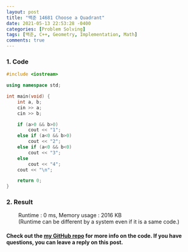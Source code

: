 ```yaml
---
layout: post
title: "백준 14681 Choose a Quadrant"
date: 2021-05-13 22:53:28 -0400
categories: [Problem Solving]
tags: [백준, C++, Geometry, Implementation, Math]
comments: true
---
```


### 1. Code
```cpp
#include <iostream>

using namespace std;

int main(void) {
    int a, b;
    cin >> a;
    cin >> b;

    if (a>0 && b>0)
        cout << "1";
    else if (a<0 && b>0)
        cout << "2";
    else if (a<0 && b<0)
        cout << "3";
    else    
        cout << "4";
    cout << "\n";

    return 0;
}
```

### 2. Result
&nbsp;&nbsp;&nbsp;&nbsp;&nbsp;&nbsp;&nbsp;&nbsp;Runtime : 0 ms, Memory usage : 2016 KB  
&nbsp;&nbsp;&nbsp;&nbsp;&nbsp;&nbsp;&nbsp;&nbsp;(Runtime can be different by a system even if it is a same code.)

#### Check out the [my GitHub repo][hyuk-gh] for more info on the code. If you have questions, you can leave a reply on this post.
[hyuk-gh]: https://github.com/dlgur1994/StudyAlgorithms
